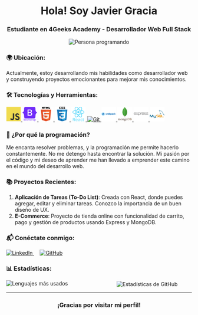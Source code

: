 <h1 align="center">Hola! Soy Javier Gracia</h1>
<h3 align="center">Estudiante en 4Geeks Academy - Desarrollador Web Full Stack</h3>

<p align="center">
  <!-- Reemplaza el siguiente enlace con una imagen de una persona programando -->
  <img src="https://via.placeholder.com/200x200.png?text=Persona+Programando" alt="Persona programando" width="200"/>
</p>

### 🌍 Ubicación:
Actualmente, estoy desarrollando mis habilidades como desarrollador web y construyendo proyectos emocionantes para mejorar mis conocimientos.

### 🛠 Tecnologías y Herramientas:
<p align="left">
  <!-- Tecnologías y herramientas con sus logos -->
  <a href="https://developer.mozilla.org/es/docs/Web/JavaScript" target="_blank">
    <img src="https://raw.githubusercontent.com/devicons/devicon/master/icons/javascript/javascript-original.svg" alt="JavaScript" width="40" height="40"/>
  </a>
  <a href="https://getbootstrap.com" target="_blank">
    <img src="https://raw.githubusercontent.com/devicons/devicon/master/icons/bootstrap/bootstrap-plain-wordmark.svg" alt="Bootstrap" width="40" height="40"/>
  </a>
  <a href="https://www.w3.org/html/" target="_blank">
    <img src="https://raw.githubusercontent.com/devicons/devicon/master/icons/html5/html5-original-wordmark.svg" alt="HTML5" width="40" height="40"/>
  </a>
  <a href="https://www.w3schools.com/css/" target="_blank">
    <img src="https://raw.githubusercontent.com/devicons/devicon/master/icons/css3/css3-original-wordmark.svg" alt="CSS3" width="40" height="40"/>
  </a>
  <a href="https://reactjs.org/" target="_blank">
    <img src="https://raw.githubusercontent.com/devicons/devicon/master/icons/react/react-original-wordmark.svg" alt="React" width="40" height="40"/>
  </a>
  <a href="https://git-scm.com/" target="_blank">
    <img src="https://www.vectorlogo.zone/logos/git-scm/git-scm-icon.svg" alt="Git" width="40" height="40"/>
  </a>
  <a href="https://webpack.js.org" target="_blank">
    <img src="https://raw.githubusercontent.com/devicons/devicon/master/icons/webpack/webpack-original-wordmark.svg" alt="Webpack" width="40" height="40"/>
  </a>
  <a href="https://www.mongodb.com/" target="_blank">
    <img src="https://raw.githubusercontent.com/devicons/devicon/master/icons/mongodb/mongodb-original-wordmark.svg" alt="MongoDB" width="40" height="40"/>
  </a>
  <a href="https://expressjs.com/" target="_blank">
    <img src="https://raw.githubusercontent.com/devicons/devicon/master/icons/express/express-original-wordmark.svg" alt="Express" width="40" height="40"/>
  </a>
  <a href="https://www.mysql.com/" target="_blank">
    <img src="https://raw.githubusercontent.com/devicons/devicon/master/icons/mysql/mysql-original-wordmark.svg" alt="MySQL" width="40" height="40"/>
  </a>
</p>

### 🎯 ¿Por qué la programación?
Me encanta resolver problemas, y la programación me permite hacerlo constantemente. No me detengo hasta encontrar la solución. Mi pasión por el código y mi deseo de aprender me han llevado a emprender este camino en el mundo del desarrollo web.

### 📚 Proyectos Recientes:
1. **Aplicación de Tareas (To-Do List)**: Creada con React, donde puedes agregar, editar y eliminar tareas. Conozco la importancia de un buen diseño de UX.
2. **E-Commerce**: Proyecto de tienda online con funcionalidad de carrito, pago y gestión de productos usando Express y MongoDB.

### 📬 Conéctate conmigo:
<p align="left">
  <!-- Separamos los iconos de LinkedIn y GitHub -->
  <a href="https://www.linkedin.com/in/javier-a-gracia-v" target="_blank">
    <img src="https://raw.githubusercontent.com/rahuldkjain/github-profile-readme-generator/master/src/images/icons/Social/linked-in-alt.svg" alt="LinkedIn" height="40" width="40"/>
  </a>
  &nbsp;&nbsp;&nbsp;
  <a href="https://github.com/javiergracia47" target="_blank">
    <img src="https://raw.githubusercontent.com/rahuldkjain/github-profile-readme-generator/master/src/images/icons/Social/github.svg" alt="GitHub" height="40" width="40"/>
  </a>
</p>

### 📊 Estadísticas:
<p>
  <img align="left" src="https://github-readme-stats.vercel.app/api/top-langs?username=javiergracia47&show_icons=true&locale=es&layout=compact" alt="Lenguajes más usados" width="300"/>
</p>
<p> 
  <img align="center" src="https://github-readme-stats.vercel.app/api?username=javiergracia47&show_icons=true&locale=es" alt="Estadísticas de GitHub" width="300"/>
</p>

---

<h3 align="center">¡Gracias por visitar mi perfil!</h3>


